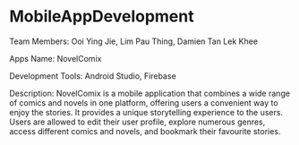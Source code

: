 # MobileAppDevelopment

Team Members:
Ooi Ying Jie, 
Lim Pau Thing, 
Damien Tan Lek Khee

Apps Name:
NovelComix

Development Tools:
Android Studio, 
Firebase

Description:
NovelComix is a mobile application that combines a wide range of comics and novels in one platform, offering users a convenient way to enjoy the stories. It provides a unique storytelling experience to the users. Users are allowed to edit their user profile, explore numerous genres, access different comics and novels, and bookmark their favourite stories. 
